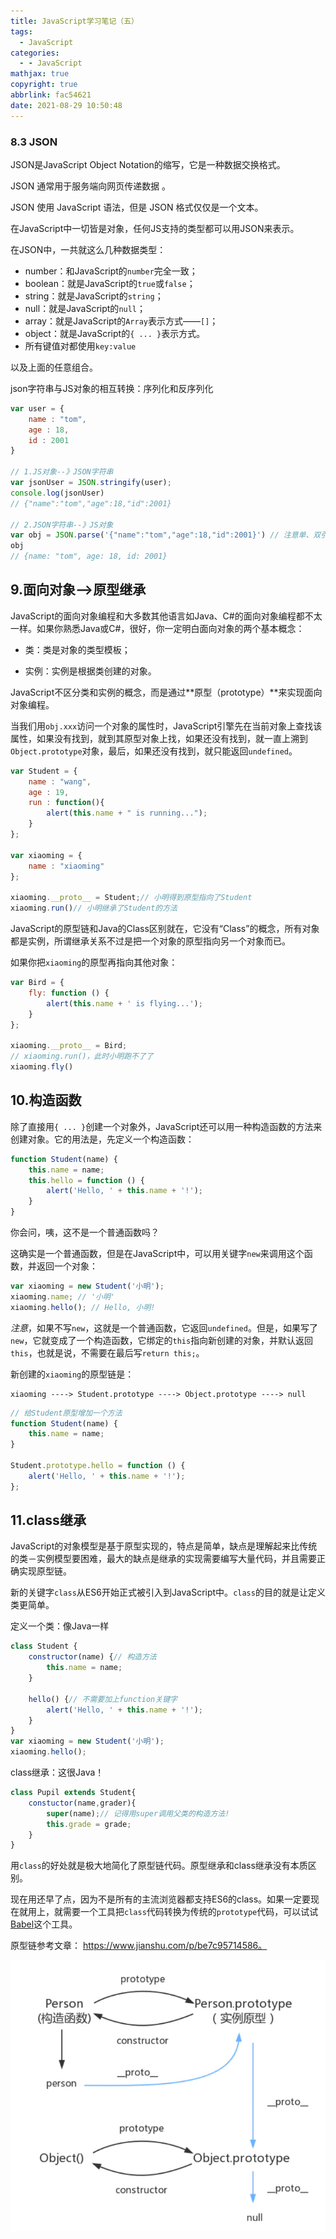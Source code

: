```yaml
---
title: JavaScript学习笔记（五）
tags:
  - JavaScript
categories:
  - - JavaScript
mathjax: true
copyright: true
abbrlink: fac54621
date: 2021-08-29 10:50:48
---
```


### 8.3 JSON

JSON是JavaScript Object Notation的缩写，它是一种数据交换格式。

JSON 通常用于服务端向网页传递数据 。

<!--more-->

JSON 使用 JavaScript 语法，但是 JSON 格式仅仅是一个文本。

在JavaScript中一切皆是对象，任何JS支持的类型都可以用JSON来表示。

在JSON中，一共就这么几种数据类型：

- number：和JavaScript的`number`完全一致；
- boolean：就是JavaScript的`true`或`false`；
- string：就是JavaScript的`string`；
- null：就是JavaScript的`null`；
- array：就是JavaScript的`Array`表示方式——`[]`；
- object：就是JavaScript的`{ ... }`表示方式。
- 所有键值对都使用`key:value`

以及上面的任意组合。

json字符串与JS对象的相互转换：序列化和反序列化

```js
var user = {
    name : "tom",
    age : 18,
    id : 2001
}

// 1.JS对象--》JSON字符串
var jsonUser = JSON.stringify(user);
console.log(jsonUser)
// {"name":"tom","age":18,"id":2001}

// 2.JSON字符串--》JS对象
var obj = JSON.parse('{"name":"tom","age":18,"id":2001}') // 注意单、双引号
obj
// {name: "tom", age: 18, id: 2001}
```

## 9.面向对象-->原型继承

JavaScript的面向对象编程和大多数其他语言如Java、C#的面向对象编程都不太一样。如果你熟悉Java或C#，很好，你一定明白面向对象的两个基本概念：

- 类：类是对象的类型模板；

- 实例：实例是根据类创建的对象。

JavaScript不区分类和实例的概念，而是通过**原型（prototype）**来实现面向对象编程。

当我们用`obj.xxx`访问一个对象的属性时，JavaScript引擎先在当前对象上查找该属性，如果没有找到，就到其原型对象上找，如果还没有找到，就一直上溯到`Object.prototype`对象，最后，如果还没有找到，就只能返回`undefined`。

```js
var Student = {
    name : "wang",
    age : 19,
    run : function(){
        alert(this.name + " is running...");
    }
};

var xiaoming = {
    name : "xiaoming"
};

xiaoming.__proto__ = Student;// 小明得到原型指向了Student
xiaoming.run()// 小明继承了Student的方法
```

JavaScript的原型链和Java的Class区别就在，它没有“Class”的概念，所有对象都是实例，所谓继承关系不过是把一个对象的原型指向另一个对象而已。

如果你把`xiaoming`的原型再指向其他对象：

```js
var Bird = {
    fly: function () {
        alert(this.name + ' is flying...');
    }
};

xiaoming.__proto__ = Bird;
// xiaoming.run()，此时小明跑不了了
xiaoming.fly()
```

## 10.构造函数

除了直接用`{ ... }`创建一个对象外，JavaScript还可以用一种构造函数的方法来创建对象。它的用法是，先定义一个构造函数：

```js
function Student(name) {
    this.name = name;
    this.hello = function () {
        alert('Hello, ' + this.name + '!');
    }
}
```

你会问，咦，这不是一个普通函数吗？

这确实是一个普通函数，但是在JavaScript中，可以用关键字`new`来调用这个函数，并返回一个对象：

```js
var xiaoming = new Student('小明');
xiaoming.name; // '小明'
xiaoming.hello(); // Hello, 小明!
```

*注意*，如果不写`new`，这就是一个普通函数，它返回`undefined`。但是，如果写了`new`，它就变成了一个构造函数，它绑定的`this`指向新创建的对象，并默认返回`this`，也就是说，不需要在最后写`return this;`。

新创建的`xiaoming`的原型链是：

```ja
xiaoming ----> Student.prototype ----> Object.prototype ----> null
```

```js
// 给Student原型增加一个方法
function Student(name) {
    this.name = name;
}

Student.prototype.hello = function () {
    alert('Hello, ' + this.name + '!');
};
```

## 11.class继承

JavaScript的对象模型是基于原型实现的，特点是简单，缺点是理解起来比传统的类－实例模型要困难，最大的缺点是继承的实现需要编写大量代码，并且需要正确实现原型链。

新的关键字`class`从ES6开始正式被引入到JavaScript中。`class`的目的就是让定义类更简单。

定义一个类：像Java一样

```js
class Student {
    constructor(name) {// 构造方法
        this.name = name;
    }

    hello() {// 不需要加上function关键字
        alert('Hello, ' + this.name + '!');
    }
}
var xiaoming = new Student('小明');
xiaoming.hello();
```

class继承：这很Java！

```js
class Pupil extends Student{
    constuctor(name,grader){
        super(name);// 记得用super调用父类的构造方法!
        this.grade = grade;
    }
}
```

用`class`的好处就是极大地简化了原型链代码。原型继承和class继承没有本质区别。

现在用还早了点，因为不是所有的主流浏览器都支持ES6的class。如果一定要现在就用上，就需要一个工具把`class`代码转换为传统的`prototype`代码，可以试试[Babel](https://babeljs.io/)这个工具。

原型链参考文章： https://www.jianshu.com/p/be7c95714586。

![image-20210829141743641](JavaScript学习笔记（五）/image-20210829141743641.png)